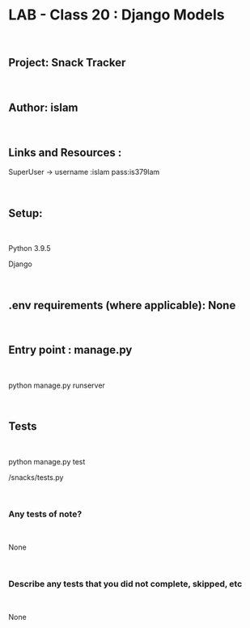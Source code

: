 # LAB - Class 20 : Django Models

<br>
 

## Project: Snack Tracker
<br>

## Author: islam 

<br>


## Links and Resources : <br>

SuperUser -> username :islam  pass:is379lam

<br>

## Setup:

<br>


Python 3.9.5 <br>

Django <br>




<br>


## .env requirements (where applicable): None 

<br>


## Entry point : manage.py

<br>

python  manage.py runserver

<br>

## Tests 

<br>


python manage.py test <br>

/snacks/tests.py


<br>

### Any tests of note?

<br>

None

<br>

### Describe any tests that you did not complete, skipped, etc

<br>

None